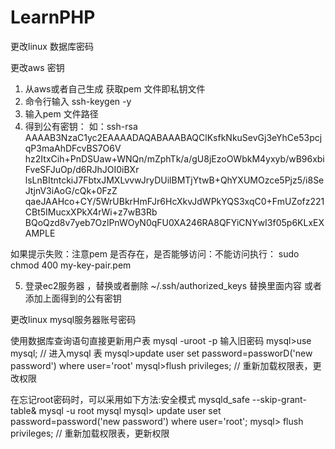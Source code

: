 # LearnPHP


更改linux 数据库密码


更改aws 密钥
1. 从aws或者自己生成 获取pem 文件即私钥文件
2. 命令行输入   ssh-keygen -y 
3. 输入pem 文件路径
4. 得到公有密钥：
如：ssh-rsa AAAAB3NzaC1yc2EAAAADAQABAAABAQClKsfkNkuSevGj3eYhCe53pcjqP3maAhDFcvBS7O6V
hz2ItxCih+PnDSUaw+WNQn/mZphTk/a/gU8jEzoOWbkM4yxyb/wB96xbiFveSFJuOp/d6RJhJOI0iBXr
lsLnBItntckiJ7FbtxJMXLvvwJryDUilBMTjYtwB+QhYXUMOzce5Pjz5/i8SeJtjnV3iAoG/cQk+0FzZ
qaeJAAHco+CY/5WrUBkrHmFJr6HcXkvJdWPkYQS3xqC0+FmUZofz221CBt5IMucxXPkX4rWi+z7wB3Rb
BQoQzd8v7yeb7OzlPnWOyN0qFU0XA246RA8QFYiCNYwI3f05p6KLxEXAMPLE

如果提示失败：注意pem 是否存在，是否能够访问：不能访问执行： sudo chmod 400 my-key-pair.pem

5. 登录ec2服务器 ，替换或者删除 ~/.ssh/authorized_keys
替换里面内容 或者添加上面得到的公有密钥


更改linux mysql服务器账号密码

使用数据库查询语句直接更新用户表
mysql -uroot -p
输入旧密码
mysql>use mysql;  // 进入mysql 表
mysql>update user set password=passworD('new password') where user='root'
mysql>flush privileges; // 重新加载权限表，更改权限


在忘记root密码时，可以采用如下方法:安全模式
mysqld_safe --skip-grant-table&
mysql -u root mysql
mysql> update user set password=password('new password') where user='root';
mysql> flush privileges;  // 重新加载权限表，更新权限









